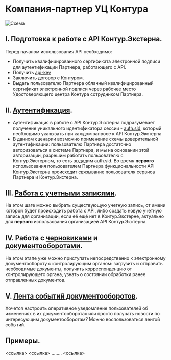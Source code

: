 # Компания-партнер УЦ Контура

![Схема](https://github.com/skbkontur/extern-api-docs/blob/master/images/Партнер%20с%20КЦР%20(1).jpg)

## I. Подготовка к работе с API Контур.Экстерна.
Перед началом использования API необходимо:
* Получить квалифицированного сертификата электронной подписи для аутентификации Партнера, работающего с API.
* Получить [api-key](https://github.com/skbkontur/extern-api-docs/blob/master/manuals/Как%20передавать%20api-key.md)
* Заключить договор с Контуром.
* Выдать пользователю Партнера облачный квалифицированный сертификат электронной подписи через рабочее место Удостоверяющего центра Контура сотрудником Партнера.

## II. [Аутентификация](https://github.com/skbkontur/extern-api-docs/blob/master/Аутентификация.md). 
* Аутентификация в работе с API Контур.Экстерна подразумевает получение уникального идентификатора сессии - [auth.sid](https://github.com/skbkontur/extern-api-docs/blob/master/manuals/Как%20передавать%20auth.sid.md), который необходимо указывать при каждом запросе к API Контур.Экстерна
* В данном сценарии возможно применение схемы доверительной аутентификации: пользователю Партнера достаточно авторизоваться в системе Партнера, и мы на основании этой авторизации, разрешим работать пользователю с Контур.Экстерном, то есть выдадим auth.sid. Во время **первого** использования пользователем Партнера функциональности API Контур.Экстерна происходит связывание пользователя сервиса Партнера и Контур.Экстерна. 

## III. [Работа с учетными записями](https://github.com/skbkontur/extern-api-docs/blob/master/Работа%20с%20ЛС.md).
На этом шаге можно выбрать существующую учетную запись, от имени которой будет происходить работа с API, либо создать новую учетную запись для организации, если её ещё нет в Контур.Экстерне, актуально для **первого** использования организацией API Контур.Экстерна.

## IV. Работа с [черновиками](https://github.com/skbkontur/extern-api-docs/blob/master/Черновик%20ДО.md) и [документооборотами](https://github.com/skbkontur/extern-api-docs/blob/master/Работа%20с%20ДО.md).
На этом этапе уже можно приступать непосредственно к электронному документообороту с контролирующим органом: загрузить и отправить необходимые документы, получить корреспонденцию от контролирующего органа, узнать о состоянии обработки ранее отправленных документов.

## V. [Лента событий документооборотов](https://github.com/skbkontur/extern-api-docs/blob/master/Лента%20событий%20ДО.md).
Хочется настроить оперативное уведомление пользователей об изменениях в их документооборотах или просто получать новости по интересующим документооборотам? Можно воспользоваться лентой событий.

## Примеры.
<ссылка>
<ссылка>
........
<ссылка>
